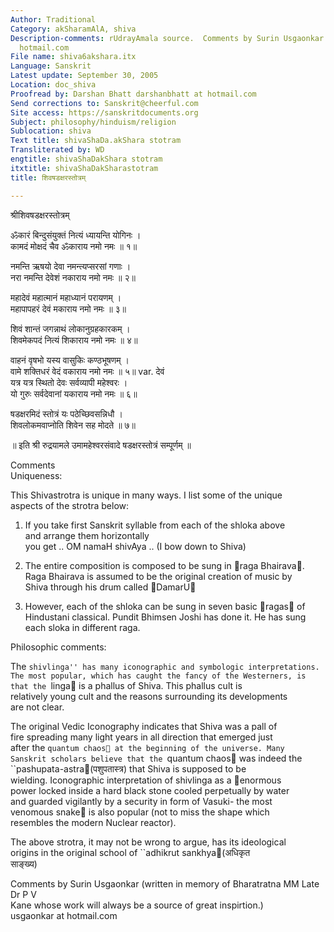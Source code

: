 ```yaml
---
Author: Traditional
Category: akSharamAlA, shiva
Description-comments: rUdrayAmala source.  Comments by Surin Usgaonkar usgaonkar at
  hotmail.com
File name: shiva6akshara.itx
Language: Sanskrit
Latest update: September 30, 2005
Location: doc_shiva
Proofread by: Darshan Bhatt darshanbhatt at hotmail.com
Send corrections to: Sanskrit@cheerful.com
Site access: https://sanskritdocuments.org
Subject: philosophy/hinduism/religion
Sublocation: shiva
Text title: shivaShaDa.akShara stotram
Transliterated by: WD
engtitle: shivaShaDakShara stotram
itxtitle: shivaShaDakSharastotram
title: शिवषडक्षरस्तोत्रम्

---
```

  
 श्रीशिवषडक्षरस्तोत्रम्   
  
ॐकारं बिन्दुसंयुक्तं नित्यं ध्यायन्ति योगिनः ।  
कामदं मोक्षदं चैव ॐकाराय नमो नमः ॥ १॥  
  
नमन्ति ऋषयो देवा नमन्त्यप्सरसां गणाः ।  
नरा नमन्ति देवेशं नकाराय नमो नमः ॥ २॥  
  
महादेवं महात्मानं महाध्यानं परायणम् ।  
महापापहरं देवं मकाराय नमो नमः ॥ ३॥  
  
शिवं शान्तं जगन्नाथं लोकानुग्रहकारकम् ।  
शिवमेकपदं नित्यं शिकाराय नमो नमः ॥ ४॥  
  
वाहनं वृषभो यस्य वासुकिः कण्ठभूषणम् ।  
वामे शक्तिधरं वेदं वकाराय नमो नमः ॥ ५॥ var.  देवं  
यत्र यत्र स्थितो देवः सर्वव्यापी महेश्वरः ।  
यो गुरुः सर्वदेवानां यकाराय नमो नमः ॥ ६॥  
  
षडक्षरमिदं स्तोत्रं यः पठेच्छिवसन्निधौ ।  
शिवलोकमवाप्नोति शिवेन सह मोदते ॥ ७॥  
  
॥ इति श्री रुद्रयामले उमामहेश्वरसंवादे षडक्षरस्तोत्रं सम्पूर्णम् ॥  
  
 Comments  
Uniqueness:    
  
This Shivastrotra is unique in many ways. I list some of the unique  
aspects of the strotra below:    
  
1. If you take first Sanskrit syllable from each of the shloka above  
and arrange them horizontally  
you get   .. OM namaH shivAya .. (I bow down to Shiva)  
  
2. The entire composition is composed to be sung in ᳚raga Bhairava᳚.  
Raga Bhairava is assumed to be the original creation of music by  
Shiva through his drum called ᳚DamarU᳚  
  
3. However, each of the shloka can be sung in seven basic ᳚ragas᳚ of  
Hindustani classical. Pundit Bhimsen Joshi has done it. He has sung  
each sloka in different raga.  
  
Philosophic comments:    
  
The ``shivlinga'' has many iconographic and symbologic interpretations.  
The most popular, which has caught the fancy of the Westerners, is  
that the ``linga᳚ is a phallus of Shiva. This phallus cult is  
relatively young cult and the reasons surrounding its developments  
are not clear.  
  
The original Vedic Iconography indicates that Shiva was a pall of  
fire spreading many light years in all direction that emerged just  
after the ``quantum chaos᳚ at the beginning of the universe. Many  
Sanskrit scholars believe that the ``quantum chaos᳚ was indeed the  
``pashupata-astra᳚(पशुपतास्त्र) that Shiva is supposed to be  
wielding. Iconographic interpretation of shivlinga as a ᳚enormous  
power locked inside a hard black stone cooled perpetually by water  
and guarded vigilantly by a security in form of Vasuki- the most  
venomous snake᳚ is also popular  (not to miss the shape which  
resembles the modern Nuclear reactor).  
  
The above strotra, it may not be wrong to argue, has its ideological  
origins in the original school of ``adhikrut sankhya᳚(अधिकृत  
साङ्ख्य)  
  
Comments by Surin Usgaonkar (written in memory of Bharatratna MM Late Dr P V  
Kane whose work will always be  a source of great inspirtion.)  
usgaonkar at hotmail.com  
  
  
